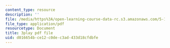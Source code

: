 ```yaml
---
content_type: resource
description: ''
file: /media/https%3A/open-learning-course-data-rc.s3.amazonaws.com/5-111sc-principles-of-chemical-science-fall-2014/d016654bce12c0dec3ad433d18cfdbfe_FJCVSswFXyE.pdf
file_type: application/pdf
resourcetype: Document
title: 3play pdf file
uid: d016654b-ce12-c0de-c3ad-433d18cfdbfe
---
```

